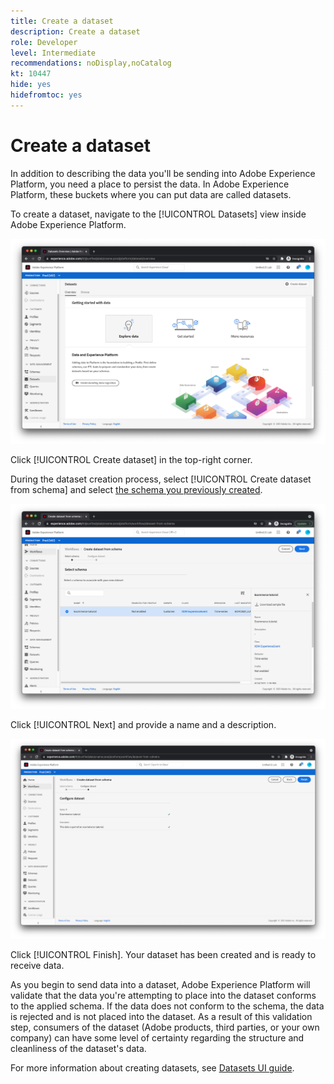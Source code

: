 ```yaml
---
title: Create a dataset
description: Create a dataset
role: Developer
level: Intermediate
recommendations: noDisplay,noCatalog
kt: 10447
hide: yes
hidefromtoc: yes
---
```

# Create a dataset

In addition to describing the data you'll be sending into Adobe Experience Platform, you need a place to persist the data. In Adobe Experience Platform, these buckets where you can put data are called datasets. 

To create a dataset, navigate to the [!UICONTROL Datasets] view inside Adobe Experience Platform.

![Datasets view](../../../assets/implementation-strategy/datasets-view.png)

Click [!UICONTROL Create dataset] in the top-right corner.

During the dataset creation process, select [!UICONTROL Create dataset from schema] and select [the schema you previously created](create-a-schema.md).

![Schema selection](../../../assets/implementation-strategy/schema-selection.png)

Click [!UICONTROL Next] and provide a name and a description.

![Dataset name and description](../../../assets/implementation-strategy/dataset-name-description.png)

Click [!UICONTROL Finish]. Your dataset has been created and is ready to receive data.

As you begin to send data into a dataset, Adobe Experience Platform will validate that the data you're attempting to place into the dataset conforms to the applied schema. If the data does not conform to the schema, the data is rejected and is not placed into the dataset. As a result of this validation step, consumers of the dataset (Adobe products, third parties, or your own company) can have some level of certainty regarding the structure and cleanliness of the dataset's data.

For more information about creating datasets, see [Datasets UI guide](https://experienceleague.adobe.com/docs/experience-platform/catalog/datasets/user-guide.html).


